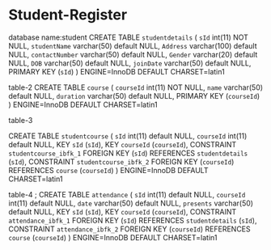 # Student-Register
database name:student
CREATE TABLE `studentdetails` (
  `sId` int(11) NOT NULL,
  `studentName` varchar(50) default NULL,
  `Address` varchar(100) default NULL,
  `contactNumber` varchar(50) default NULL,
  `Gender` varchar(20) default NULL,
  `DOB` varchar(50) default NULL,
  `joinDate` varchar(50) default NULL,
  PRIMARY KEY  (`sId`)
) ENGINE=InnoDB DEFAULT CHARSET=latin1

table-2
CREATE TABLE `course` (
  `courseId` int(11) NOT NULL,
  `name` varchar(50) default NULL,
  `duration` varchar(50) default NULL,
  PRIMARY KEY  (`courseId`)
) ENGINE=InnoDB DEFAULT CHARSET=latin1

table-3

CREATE TABLE `studentcourse` (
  `sId` int(11) default NULL,
  `courseId` int(11) default NULL,
  KEY `sId` (`sId`),
  KEY `courseId` (`courseId`),
  CONSTRAINT `studentcourse_ibfk_1` FOREIGN KEY (`sId`) REFERENCES `studentdetails` (`sId`),
  CONSTRAINT `studentcourse_ibfk_2` FOREIGN KEY (`courseId`) REFERENCES `course` (`courseId`)
) ENGINE=InnoDB DEFAULT CHARSET=latin1


table-4 ;
CREATE TABLE `attendance` (
  `sId` int(11) default NULL,
  `courseId` int(11) default NULL,
  `date` varchar(50) default NULL,
  `presents` varchar(50) default NULL,
  KEY `sId` (`sId`),
  KEY `courseId` (`courseId`),
  CONSTRAINT `attendance_ibfk_1` FOREIGN KEY (`sId`) REFERENCES `studentdetails` (`sId`),
  CONSTRAINT `attendance_ibfk_2` FOREIGN KEY (`courseId`) REFERENCES `course` (`courseId`)
) ENGINE=InnoDB DEFAULT CHARSET=latin1
